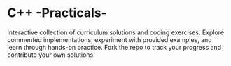 # C++ -Practicals-
Interactive collection of curriculum solutions and coding exercises. Explore commented implementations, experiment with provided examples, and learn through hands-on practice. Fork the repo to track your progress and contribute your own solutions!
